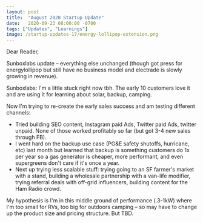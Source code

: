 ```yaml
---
layout: post
title:  "August 2020 Startup Update"
date:   2020-09-23 08:00:00 -0700
tags: ["Updates", "Learnings"]
image: /startup-updates-17/energy-lollipop-extension.png
---
```


Dear Reader,

Sunboxlabs update – everything else unchanged (though got press for energylollipop but still have no business model and electrade is slowly growing in revenue).

Sunboxlabs: I'm a little stuck right now tbh. The early 10 customers love it and are using it for learning about solar, backup, camping.

Now I'm trying to re-create the early sales success and am testing different channels: 

* Tried building SEO content, Instagram paid Ads, Twitter paid Ads, twitter unpaid. None of those worked profitably so far (but got 3-4 new sales through FB). 
* I went hard on the backup use case (PG&E safety shutoffs, hurricane, etc) last month but learned that backup is something customers do 1x per year so a gas generator is cheaper, more performant, and even supergreens don't care if it's once a year.
* Next up trying less scalable stuff: trying going to an SF farmer's market with a stand, building a wholesale partnership with a van-life modifier, trying referral deals with off-grid influencers, building content for the Ham Radio crowd.

My hypothesis is I'm in this middle ground of performance (.3-1kW) where I'm too small for RVs, too big for outdoors camping – so may have to change up the product size and pricing structure. But TBD.